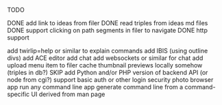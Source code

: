 TODO

DONE add link to ideas from filer
DONE read triples from ideas md files
DONE support clicking on path segments in filer to navigate
DONE http support

add twirlip=help or similar to explain commands
add IBIS (using outline divs)
add ACE editor
add chat
add websockets or similar for chat
add upload menu item to filer
cache thumbnail previews locally somehow (triples in db?)
SKIP add Python and/or PHP version of backend API (or node from cgi?)
support basic auth or other login security
photo browser app
run any command line app 
generate command line from a command-specific UI derived from man page

